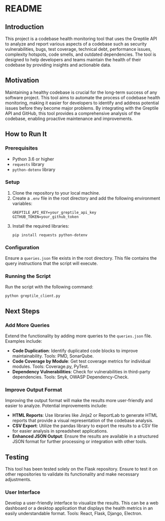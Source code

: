 # README

## Introduction

This project is a codebase health monitoring tool that uses the Greptile API to analyze and report various aspects of a codebase such as security vulnerabilities, bugs, test coverage, technical debt, performance issues, complexity hotspots, code smells, and outdated dependencies. The tool is designed to help developers and teams maintain the health of their codebase by providing insights and actionable data.

## Motivation

Maintaining a healthy codebase is crucial for the long-term success of any software project. This tool aims to automate the process of codebase health monitoring, making it easier for developers to identify and address potential issues before they become major problems. By integrating with the Greptile API and GitHub, this tool provides a comprehensive analysis of the codebase, enabling proactive maintenance and improvements.

## How to Run It

### Prerequisites

- Python 3.6 or higher
- `requests` library
- `python-dotenv` library

### Setup

1. Clone the repository to your local machine.
2. Create a `.env` file in the root directory and add the following environment variables:
    ```
    GREPTILE_API_KEY=your_greptile_api_key
    GITHUB_TOKEN=your_github_token
    ```
3. Install the required libraries:
    ```
    pip install requests python-dotenv
    ```

### Configuration

Ensure a `queries.json` file exists in the root directory. This file contains the query instructions that the script will execute.

### Running the Script

Run the script with the following command:

```
python greptile_client.py
```


## Next Steps

### Add More Queries

Extend the functionality by adding more queries to the `queries.json` file. Examples include:
- **Code Duplication**: Identify duplicated code blocks to improve maintainability. Tools: PMD, SonarQube.
- **Code Coverage by Module**: Get test coverage metrics for individual modules. Tools: Coverage.py, PyTest.
- **Dependency Vulnerabilities**: Check for vulnerabilities in third-party dependencies. Tools: Snyk, OWASP Dependency-Check.


### Improve Output Format

Improving the output format will make the results more user-friendly and easier to analyze. Potential improvements include:

- **HTML Reports**: Use libraries like Jinja2 or ReportLab to generate HTML reports that provide a visual representation of the codebase analysis.
- **CSV Export**: Utilize the pandas library to export the results to a CSV file for easier analysis in spreadsheet applications.
- **Enhanced JSON Output**: Ensure the results are available in a structured JSON format for further processing or integration with other tools.

## Testing

This tool has been tested solely on the Flask repository. Ensure to test it on other repositories to validate its functionality and make necessary adjustments.

### User Interface

Develop a user-friendly interface to visualize the results. This can be a web dashboard or a desktop application that displays the health metrics in an easily understandable format. Tools: React, Flask, Django, Electron.


